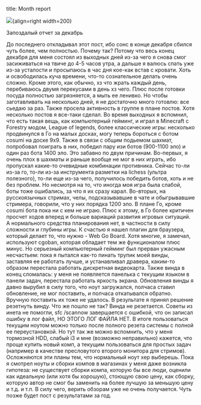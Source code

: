 title: Month report

![](/static/img/aR7Pm88JwoE.jpg){align=right width=200}

Запоздалый отчет за декабрь

До последнего откладывал этот пост, ибо сонс в конце декабря сбился чуть более, чем полностью. Почему так? Потому что весь конец декабря для меня состоял из выходных дней из-за чего я снова смог засиживаться на твиче до 4-5 часов утра, а дальше я валюсь спать уже из-за усталости и просыпаюсь в час дня кое-как встав с кровати. Хоть и освободилась куча времени, что-то сознательное делать очень сложно.
Кроме этого, как обычно, хз что жрать каждый день, перебиваюсь двумя перекусами в день хз чего. Плюс после готовки посуда полностью загрязняется, а мыть ее ленивко. Но чтобы заготавливать на несколько дней, я не достаточно много готовлю: все сьедаю за раз.
Также просела активность в группе в плане постов. Хотя несколько постов я все-таки сделал.
Во время выходных я вспомнил, что есть такая вещь, как компьютерный гейминг, и играл в Minecraft с Forestry модом, League of legends, более классические игры: несколько продвинулся в Го на малых досках, могу теперь бороться с ботом cosumi на доске 9x9. Также в связи с общим подьемом шахмат, попробовал поиграть в них, победил пару изи ботов (900-1100 эло) и один раз бота 1400 эло. Это забавно по двум причинам. Во-первых, я очень плох в шахматы и раньше вообще не мог в них играть, ибо пропускал какие-то очевидные комбинации противника. Сейчас то-ли из-за го, то-ли из-за инструмента разметки на lichess (ультра полезного), то-ли еще из-за чего, получилось победить ботов, хоть и не без проблем. Но несмотря на то, что иногда моя игра была слабой, боты тоже ошибались, за что я их сразу карал. Во-вторых, на русскоязычных стримах, челы, подсказывавшие в чате и обыгрывавшие стримера, говорили, что у них порядка 1200 эло. В плане Го, кроме cosumi бота пока ни с кем не играю. Плюс к этому, в Го более критичен просчет ходов вперед и больше вариаций развития игровых ситуаций. А нормального средства планирования нет, в частности в силу сложности и глубины игры. К счастью я нашел плагин для браузера, который делает то, что нужно - Web Go Board. Хотя многие, я замечал, используют cgoban, которая обладает тем же функционалом плюс минус.
Но серьезный компьютерный гейминг был прерван ужасным несчастьем: пока я пытался как-то пинать трупик моей винды, заставляя ее работать лучше, и устанавливал дравера, каким-то образом перестала работать дискретная видеокарта. Также винда в конец сломалась: у меня не появляется панелька с текущим языком в панели задач, перестала работать яркость экрана. Обновления винды я давно вырубил в силу того, что ноут загружался, полчаса ставил обновление, не мог поставить, и полчаса откатывался обратно. Вручную поставить их тоже не удалось. В результате я принял решение резетнуть винду. Что же пошло не так? Винда не резетается. Советы из инета не помогли, sfc /scannow завершается с ошибкой, что он записал ошибку в лог файл, НО ЭТОГО ЛОГ ФАЙЛА НЕТ. В итоге пользоваться текущим ноутом можно только после полного резета системы с полной ее переустановкой. Но тут так же можно вспомнить, что у меня тормозной HDD, слабый i3 и мне (возможно неправильно) кажется, что проще купить новый комп, а текущим пользоваться для простых задач (например в качестве пресловутого второго монитора для стримов). Осложняются эти планы тем, что нормальный ноут хер выберешь. Пока я смотрел ноуты и сборки компов в магазинах у меня даже возникла гипотеза: не существует сборки компа, которую бы все люди, оценили как идеальную (или хотя бы хорошую), стоющую свою цену, как сборку, которую автор не смог бы заменить на более лучшую за меньшую цену и т.д. и т.п. В силу чего, верить обзорам уже не очень получается.
Чуть позже будет пост с результатами за год.
